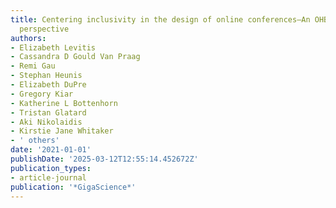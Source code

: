 ```yaml
---
title: Centering inclusivity in the design of online conferences—An OHBM--Open Science
  perspective
authors:
- Elizabeth Levitis
- Cassandra D Gould Van Praag
- Remi Gau
- Stephan Heunis
- Elizabeth DuPre
- Gregory Kiar
- Katherine L Bottenhorn
- Tristan Glatard
- Aki Nikolaidis
- Kirstie Jane Whitaker
- ' others'
date: '2021-01-01'
publishDate: '2025-03-12T12:55:14.452672Z'
publication_types:
- article-journal
publication: '*GigaScience*'
---
```

